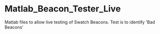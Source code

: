 # Matlab_Beacon_Tester_Live
Matlab files to allow live testing of Swatch Beacons.  Test is to identify 'Bad Beacons'
